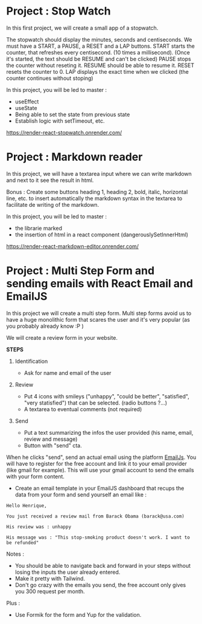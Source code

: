 # Project : Stop Watch
In this first project, we will create a small app of a stopwatch.

The stopwatch should display the minutes, seconds and centiseconds.
We must have a START, a PAUSE, a RESET and a LAP buttons.
START starts the counter, that refreshes every centisecond. (10 times a millisecond). (Once it's started, the text should be RESUME and can't be clicked)
PAUSE stops the counter without reseting it. RESUME should be able to resume it.
RESET resets the counter to 0.
LAP displays the exact time when we clicked (the counter continues without stoping)

In this project, you will be led to master :
- useEffect
- useState
- Being able to set the state from previous state
- Establish logic with setTimeout, etc.

https://render-react-stopwatch.onrender.com/


# Project : Markdown reader
In this project, we will have a textarea input where we can write markdown and next to it see the result in html.

Bonus : Create some buttons heading 1, heading 2, bold, italic, horizontal line, etc. to insert automatically the markdown syntax in the textarea to facilitate de writing of the markdown.

In this project, you will be led to master :
- the librarie marked
- the insertion of html in a react component (dangerouslySetInnerHtml)

https://render-react-markdown-editor.onrender.com/


# Project : Multi Step Form and sending emails with React Email and EmailJS
In this project we will create a multi step form. Multi step forms avoid us to have a huge monolithic form that scares the user and it's very popular (as you probably already know :P )

We will create a review form in your website.

**STEPS**

1. Identification

   - Ask for name and email of the user

2. Review

   - Put 4 icons with smileys ("unhappy", "could be better", "satisfied", "very statisfied") that can be selected. (radio buttons ?...)
   - A textarea to eventual comments (not required)

3. Send
   - Put a text summarizing the infos the user provided (his name, email, review and message)
   - Button with "send" cta.

When he clicks "send", send an actual email using the platform [EmailJs](https://www.emailjs.com/). You will have to register for the free account and link it to your email provider (like gmail for example). This will use your gmail account to send the emails with your form content.

- Create an email template in your EmailJS dashboard that recups the data from your form and send yourself an email like :

```
Hello Henrique,

You just received a review mail from Barack Obama (barack@usa.com)

His review was : unhappy

His message was : "This stop-smoking product doesn't work. I want to be refunded"
```

Notes :

- You should be able to navigate back and forward in your steps without losing the inputs the user already entered.
- Make it pretty with Tailwind.
- Don't go crazy with the emails you send, the free account only gives you 300 request per month.

Plus :

- Use Formik for the form and Yup for the validation.



